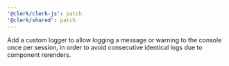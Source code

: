 ```yaml
---
'@clerk/clerk-js': patch
'@clerk/shared': patch
---
```


Add a custom logger to allow logging a message or warning to the console once per session, in order to avoid consecutive identical logs due to component rerenders.

